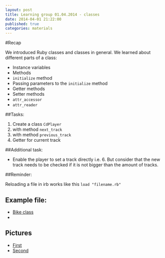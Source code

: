 ```yaml
---
layout: post
title: Learning group 01.04.2014 - classes
date: 2014-04-01 21:22:00
published: true
categories: materials
---
```


#Recap

We introduced Ruby classes and classes in general. We learned about different parts of a class:

- Instance variables
- Methods
- `initialize` method
- Passing parameters to the `initialize` method
- Getter methods
- Setter methods
- `attr_accessor`
- `attr_reader`


##Tasks: 

1. Create a class `CdPlayer`
2. with method `next_track`
3. with method `previous_track`
4. Getter for current track

##Additional task:

- Enable the player to set a track directly i.e. 6. But consider that
  the new track needs to be checked if it is not bigger than the amount
of tracks.


##Reminder:

Reloading a file in irb works like this `load "filename.rb"`

## Example file:

- [Bike class](https://github.com/rubyseeds/materials/blob/gh-pages/files/bike_class.rb)
- 
## Pictures

- [First](https://twitter.com/bitboxer/status/451061587034767360)
- [Second](https://twitter.com/nerdbabe/status/451108613122052096)
